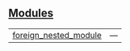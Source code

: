 
## [Modules](./foreign_package-foreign_module-modules.md)

| | |
|:---|:---|
| [foreign_nested_module](./foreign_package-foreign_module-foreign_nested_module.md) | — |
